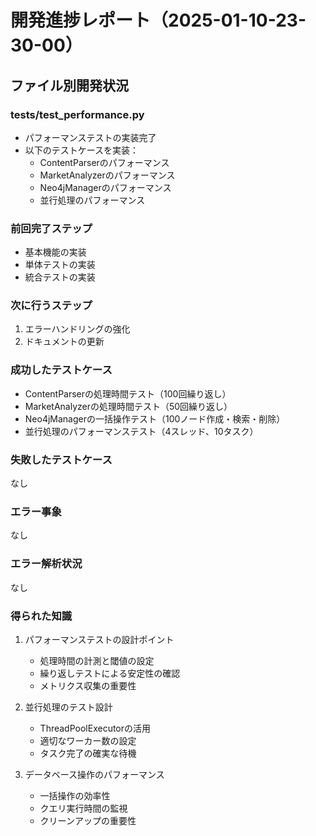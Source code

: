 # 開発進捗レポート（2025-01-10-23-30-00）

## ファイル別開発状況

### tests/test_performance.py
- パフォーマンステストの実装完了
- 以下のテストケースを実装：
  - ContentParserのパフォーマンス
  - MarketAnalyzerのパフォーマンス
  - Neo4jManagerのパフォーマンス
  - 並行処理のパフォーマンス

### 前回完了ステップ
- 基本機能の実装
- 単体テストの実装
- 統合テストの実装

### 次に行うステップ
1. エラーハンドリングの強化
2. ドキュメントの更新

### 成功したテストケース
- ContentParserの処理時間テスト（100回繰り返し）
- MarketAnalyzerの処理時間テスト（50回繰り返し）
- Neo4jManagerの一括操作テスト（100ノード作成・検索・削除）
- 並行処理のパフォーマンステスト（4スレッド、10タスク）

### 失敗したテストケース
なし

### エラー事象
なし

### エラー解析状況
なし

### 得られた知識
1. パフォーマンステストの設計ポイント
   - 処理時間の計測と閾値の設定
   - 繰り返しテストによる安定性の確認
   - メトリクス収集の重要性

2. 並行処理のテスト設計
   - ThreadPoolExecutorの活用
   - 適切なワーカー数の設定
   - タスク完了の確実な待機

3. データベース操作のパフォーマンス
   - 一括操作の効率性
   - クエリ実行時間の監視
   - クリーンアップの重要性 